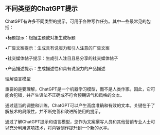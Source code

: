 ## 不同类型的ChatGPT提示

ChatGPT有许多不同类型的提示，可用于各种写作任务。其中一些最常见的包括：

•标题提示：根据主题或对象生成标题

•广告文案提示：生成具有说服力和引人注意的广告文案

•社交媒体帖子提示：生成引人注目且易分享的社交媒体帖子

•产品描述提示：生成描述性和具有说服力的产品描述

理解语言模型

重要的是要理解，ChatGPT是一个机器学习模型，而不是人类作家。因此，它可能会犯错，并产生语法不正确或不符合预期语气和风格的文本。

通过适当的调整和训练，ChatGPT可以产生高度准确和有效的文本。关键在于了解技术的局限性，并不断完善和改进所使用的提示。

通过了解ChatGPT提示和语言模型，您作为文案撰写人员和其他营销专业人士可以充分利用这项技术，将内容创作提升到一个新的水平。
